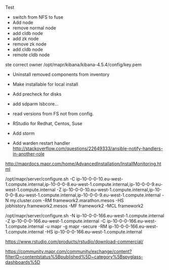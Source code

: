 Test
- switch from NFS to fuse
- Add node
- remove normal node
- add cldb node
- add zk node
- remove zk node
- add cldb node
- remote cldb node

ste correct owner /opt/mapr/kibana/kibana-4.5.4/config/key.pem

- Uninstall removed components from inventory
- Make installable for local install
- Add precheck for disks
- add sdparm lsbcore...
- read versions from FS not from config.

- RStudio for Redhat, Centos, Suse
- Add storm
- Add warden restart handler http://stackoverflow.com/questions/22649333/ansible-notify-handlers-in-another-role

http://maprdocs.mapr.com/home/AdvancedInstallation/InstallMonitoring.html

/opt/mapr/server/configure.sh -C ip-10-0-0-10.eu-west-1.compute.internal,ip-10-0-0-8.eu-west-1.compute.internal,ip-10-0-0-9.eu-west-1.compute.internal -Z ip-10-0-0-10.eu-west-1.compute.internal,ip-10-0-0-8.eu-west-1.compute.internal,ip-10-0-0-9.eu-west-1.compute.internal  -N my.cluster.com -RM framework2.marathon.mesos  -HS jobhistory.framework2.mesos -MF framework2  -MCL framework2

/opt/mapr/server/configure.sh -N ip-10-0-0-166.eu-west-1.compute.internal -Z ip-10-0-0-166.eu-west-1.compute.internal -C ip-10-0-0-166.eu-west-1.compute.internal -u mapr -g mapr -secure -RM ip-10-0-0-166.eu-west-1.compute.internal -HS ip-10-0-0-166.eu-west-1.compute.internal

https://www.rstudio.com/products/rstudio/download-commercial/

https://community.mapr.com/community/exchange/content?filterID=contentstatus%5Bpublished%5D~category%5Bspyglass-dashboards%5D



